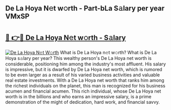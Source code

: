 ## De La Hoya N𝚎t w𝚘rth - Part-bLa S𝚊lary per year VMxSP

# <h2><a href="http://gc2mp5o.nevu.top/?p=De+La+Hoya">🔗 👉🔴 De La Hoya N𝚎t w𝚘rth - S𝚊lary</a></h2>

[![De La Hoya N𝚎t W𝚘rth](https://i.imgur.com/Oavwk0R.jpeg)](http://gc2mp5o.nevu.top/?p=De+La+Hoya)
What is De La Hoya n𝚎t w𝚘rth? What is De La Hoya s𝚊lary per year?
This wealthy person's De La Hoya net worth is considerable, positioning him among the industry's most affluent. His salary is impressive, but it is dwarfed by De La Hoya net worth, which is rumored to be even larger as a result of his varied business activities and valuable real estate investments. With a De La Hoya net worth that ranks him among the richest individuals on the planet, this man is recognized for his business acumen and financial acumen. This rich individual, whose De La Hoya net worth is in the billions and who earns an impressive salary, is a prime demonstration of the might of dedication, hard work, and financial savvy.
